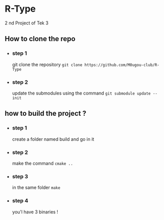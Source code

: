 # R-Type
2 nd Project of Tek 3

## How to clone the repo
- ### step 1
    git clone the repository `git clone https://github.com/M0ugou-club/R-Type`
- ### step 2
    update the submodules using the command `git submodule update --init`


## how to build the project ?
- ### step 1
   create a folder named build and go in it
- ### step 2
    make the command `cmake ..`
- ### step 3
    in the same folder `make`
- ### step 4
    you'l have 3 binaries !